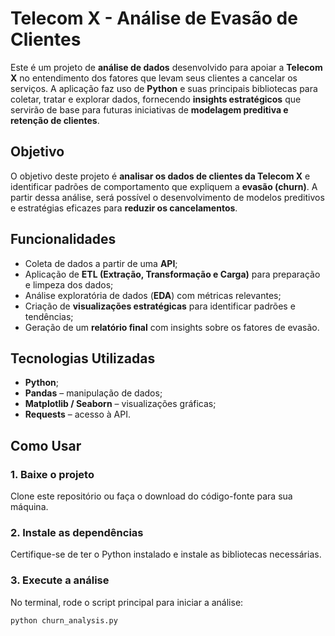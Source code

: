 # Telecom X - Análise de Evasão de Clientes  

Este é um projeto de **análise de dados** desenvolvido para apoiar a **Telecom X** no entendimento dos fatores que levam seus clientes a cancelar os serviços. A aplicação faz uso de **Python** e suas principais bibliotecas para coletar, tratar e explorar dados, fornecendo **insights estratégicos** que servirão de base para futuras iniciativas de **modelagem preditiva e retenção de clientes**.  

## Objetivo  
O objetivo deste projeto é **analisar os dados de clientes da Telecom X** e identificar padrões de comportamento que expliquem a **evasão (churn)**. A partir dessa análise, será possível o desenvolvimento de modelos preditivos e estratégias eficazes para **reduzir os cancelamentos**.  

## Funcionalidades  
- Coleta de dados a partir de uma **API**;
- Aplicação de **ETL (Extração, Transformação e Carga)** para preparação e limpeza dos dados; 
- Análise exploratória de dados (**EDA**) com métricas relevantes;
- Criação de **visualizações estratégicas** para identificar padrões e tendências;
- Geração de um **relatório final** com insights sobre os fatores de evasão.  

## Tecnologias Utilizadas  
- **Python**;
- **Pandas** – manipulação de dados;
- **Matplotlib / Seaborn** – visualizações gráficas;
- **Requests** – acesso à API.

## Como Usar  
### 1. Baixe o projeto  
Clone este repositório ou faça o download do código-fonte para sua máquina.

### 2. Instale as dependências
Certifique-se de ter o Python instalado e instale as bibliotecas necessárias.

### 3. Execute a análise
No terminal, rode o script principal para iniciar a análise:

``` bash
python churn_analysis.py
```
